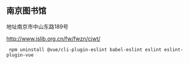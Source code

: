 ## 南京图书馆

地址南京市中山东路189号

http://www.jslib.org.cn/fw/fwzn/cjwt/

```
 npm uninstall @vue/cli-plugin-eslint babel-eslint eslint eslint-plugin-vue
```

